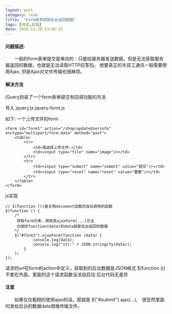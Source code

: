 ```yaml
---
layout: post
category: read
title:  "Form表单获取后台返回数据"
tags: [阅读,前端]
date: 2018-12-10 13:05:25
---
```


#### 问题描述:
&emsp;&emsp;一般的form表单提交是单向的：只能给服务器发送数据，但是无法获取服务器返回的数据，也就是无法读取HTTP应答包。
想要真正的半双工通讯一般需要使用Ajax, 但是Ajax对文件传输也很麻烦。
<!-- more -->
#### 解决方法
jQuery封装了一个form表单提交有回调功能的方法

导入
jquery.js
jquery-form.js

如下: 一个上传文件的form
```
<form id="form1" action="/shop/updateUserinfo" enctype="multipart/form-data" method="post">
    <table>
        <tr>
            <td>请选择上传文件:</td>
            <td><input type="file" name="image"/></td>
        </tr>
        <tr>
            <td><input type="submit" name="submit" value="提交"/></td>
            <td><input type="reset" name="reset" value="重置"/></td>
        </tr>
    </table>
</form>
```
js实现
```angular2html
// $(function ())是文档document加载完自动调用的函数
$(function () {
    /*
     获取form元素，调用其ajaxForm(...)方法
     内部的function(data)的data就是后台返回的数据
    */
    $("#form1").ajaxForm(function (data) {
            console.log(data);
            console.log("str:" + JSON.stringify(data));
        }
    );
});
```
请求的url在form的action中定义，获取到的后台数据是JSON格式
$(function ())不套在外面，里面的这个请求函数没法自启动
后台代码无差异

#### 注意
&emsp;&emsp;如果仅仅粗糙的使用ajax的话，那就是 $("#submit").ajax(…),　很显然里面的发给后台的数据data很难传输文件。

